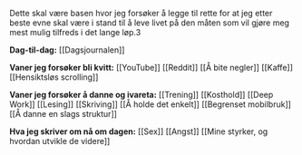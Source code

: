 Dette skal være basen hvor jeg forsøker å legge til rette for at jeg etter beste evne skal være i stand til å leve livet på den måten som vil gjøre meg mest mulig tilfreds i det lange løp.3 

**Dag-til-dag:**
[[Dagsjournalen]]

**Vaner jeg forsøker bli kvitt:**
[[YouTube]]
[[Reddit]]
[[Å bite negler]]
[[Kaffe]]
[[Hensiktsløs scrolling]]

**Vaner jeg forsøker å danne og ivareta:**
[[Trening]]
[[Kosthold]]
[[Deep Work]]
[[Lesing]]
[[Skriving]]
[[Å holde det enkelt]]
[[Begrenset mobilbruk]]
[[Å danne en slags struktur]]

**Hva jeg skriver om nå om dagen:**
[[Sex]]
[[Angst]]
[[Mine styrker, og hvordan utvikle de videre]]
